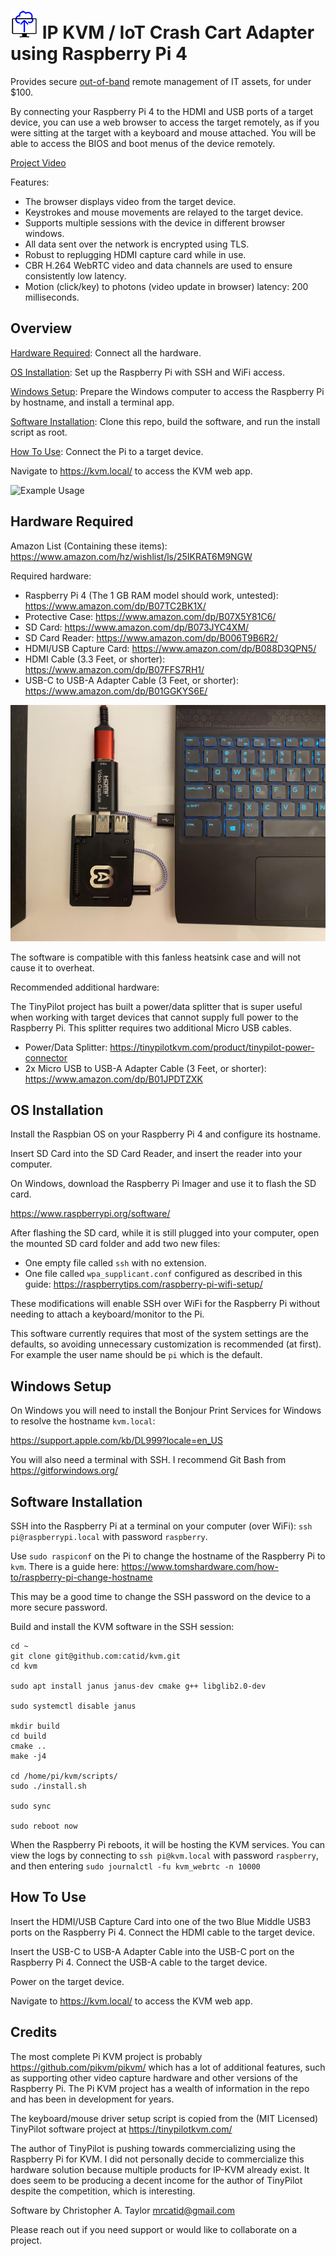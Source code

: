 # ![Logo](https://github.com/catid/kvm/raw/master/art/logo_44.png "Logo") IP KVM / IoT Crash Cart Adapter using Raspberry Pi 4

Provides secure [out-of-band](https://en.wikipedia.org/wiki/Out-of-band_management) remote management of IT assets, for under $100.

By connecting your Raspberry Pi 4 to the HDMI and USB ports of a target device, you can use a web browser to access the target remotely, as if you were sitting at the target with a keyboard and mouse attached.  You will be able to access the BIOS and boot menus of the device remotely.

[Project Video](https://www.youtube.com/watch?v=X4b9830Ifjo)

Features:

* The browser displays video from the target device.
* Keystrokes and mouse movements are relayed to the target device.
* Supports multiple sessions with the device in different browser windows.
* All data sent over the network is encrypted using TLS.
* Robust to replugging HDMI capture card while in use.
* CBR H.264 WebRTC video and data channels are used to ensure consistently low latency.
* Motion (click/key) to photons (video update in browser) latency: 200 milliseconds.


## Overview

[Hardware Required](#hardware-required): Connect all the hardware.

[OS Installation](#os-installation): Set up the Raspberry Pi with SSH and WiFi access.

[Windows Setup](#windows-setup): Prepare the Windows computer to access the Raspberry Pi by hostname, and install a terminal app.

[Software Installation](#software-installation): Clone this repo, build the software, and run the install script as root.

[How To Use](#how-to-use): Connect the Pi to a target device.

Navigate to https://kvm.local/ to access the KVM web app.

![Example Usage](https://github.com/catid/kvm/raw/master/art/example_usage.png "Example Usage")


## Hardware Required

Amazon List (Containing these items): https://www.amazon.com/hz/wishlist/ls/25IKRAT6M9NGW

Required hardware:

* Raspberry Pi 4 (The 1 GB RAM model should work, untested): https://www.amazon.com/dp/B07TC2BK1X/
* Protective Case: https://www.amazon.com/dp/B07X5Y81C6/
* SD Card: https://www.amazon.com/dp/B073JYC4XM/
* SD Card Reader: https://www.amazon.com/dp/B006T9B6R2/
* HDMI/USB Capture Card: https://www.amazon.com/dp/B088D3QPN5/
* HDMI Cable (3.3 Feet, or shorter): https://www.amazon.com/dp/B07FFS7RH1/
* USB-C to USB-A Adapter Cable (3 Feet, or shorter): https://www.amazon.com/dp/B01GGKYS6E/

![Hardware Setup](https://github.com/catid/kvm/raw/master/art/hw_setup.jpg "Hardware Setup") 

The software is compatible with this fanless heatsink case and will not cause it to overheat.

Recommended additional hardware:

The TinyPilot project has built a power/data splitter that is super useful when working with target devices that cannot supply full power to the Raspberry Pi.  This splitter requires two additional Micro USB cables.

* Power/Data Splitter: https://tinypilotkvm.com/product/tinypilot-power-connector
* 2x Micro USB to USB-A Adapter Cable (3 Feet, or shorter): https://www.amazon.com/dp/B01JPDTZXK


## OS Installation

Install the Raspbian OS on your Raspberry Pi 4 and configure its hostname.

Insert SD Card into the SD Card Reader, and insert the reader into your computer.

On Windows, download the Raspberry Pi Imager and use it to flash the SD card.

https://www.raspberrypi.org/software/

After flashing the SD card, while it is still plugged into your computer, open the mounted SD card folder and add two new files:

* One empty file called `ssh` with no extension.
* One file called `wpa_supplicant.conf` configured as described in this guide: https://raspberrytips.com/raspberry-pi-wifi-setup/

These modifications will enable SSH over WiFi for the Raspberry Pi without needing to attach a keyboard/monitor to the Pi.

This software currently requires that most of the system settings are the defaults, so avoiding unnecessary customization is recommended (at first).  For example the user name should be `pi` which is the default.


## Windows Setup

On Windows you will need to install the Bonjour Print Services for Windows to resolve the hostname `kvm.local`:

https://support.apple.com/kb/DL999?locale=en_US

You will also need a terminal with SSH.  I recommend Git Bash from https://gitforwindows.org/


## Software Installation

SSH into the Raspberry Pi at a terminal on your computer (over WiFi): `ssh pi@raspberrypi.local` with password `raspberry`.

Use `sudo raspiconf` on the Pi to change the hostname of the Raspberry Pi to `kvm`.  There is a guide here:
https://www.tomshardware.com/how-to/raspberry-pi-change-hostname

This may be a good time to change the SSH password on the device to a more secure password.

Build and install the KVM software in the SSH session:

```
cd ~
git clone git@github.com:catid/kvm.git
cd kvm

sudo apt install janus janus-dev cmake g++ libglib2.0-dev

sudo systemctl disable janus

mkdir build
cd build
cmake ..
make -j4

cd /home/pi/kvm/scripts/
sudo ./install.sh

sudo sync

sudo reboot now
```

When the Raspberry Pi reboots, it will be hosting the KVM services.  You can view the logs by connecting to `ssh pi@kvm.local` with password `raspberry`, and then entering `sudo journalctl -fu kvm_webrtc -n 10000`


## How To Use

Insert the HDMI/USB Capture Card into one of the two Blue Middle USB3 ports on the Raspberry Pi 4.  Connect the HDMI cable to the target device.

Insert the USB-C to USB-A Adapter Cable into the USB-C port on the Raspberry Pi 4.  Connect the USB-A cable to the target device.

Power on the target device.

Navigate to https://kvm.local/ to access the KVM web app.


## Credits

The most complete Pi KVM project is probably https://github.com/pikvm/pikvm/ which has a lot of additional features, such as supporting other video capture hardware and other versions of the Raspberry Pi.  The Pi KVM project has a wealth of information in the repo and has been in development for years.

The keyboard/mouse driver setup script is copied from the (MIT Licensed) TinyPilot software project at https://tinypilotkvm.com/

The author of TinyPilot is pushing towards commercializing using the Raspberry Pi for KVM.  I did not personally decide to commercialize this hardware solution because multiple products for IP-KVM already exist.  It does seem to be producing a decent income for the author of TinyPilot despite the competition, which is interesting.

Software by Christopher A. Taylor mrcatid@gmail.com

Please reach out if you need support or would like to collaborate on a project.
